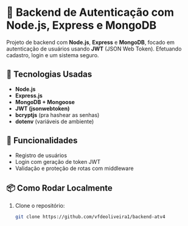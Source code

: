 # 🔐 Backend de Autenticação com Node.js, Express e MongoDB

Projeto de backend com **Node.js**, **Express** e **MongoDB**, focado em autenticação de usuários usando **JWT** (JSON Web Token). Efetuando cadastro, login e um sistema seguro.

## 🚀 Tecnologias Usadas

- **Node.js**
- **Express.js**
- **MongoDB + Mongoose**
- **JWT (jsonwebtoken)**
- **bcryptjs** (pra hashear as senhas)
- **dotenv** (variáveis de ambiente)

## 🧱 Funcionalidades

- Registro de usuários
- Login com geração de token JWT
- Validação e proteção de rotas com middleware

## 📦 Como Rodar Localmente

1. Clone o repositório:
   ```bash
   git clone https://github.com/vfdeoliveira1/backend-atv4
